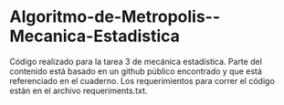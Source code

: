 # Algoritmo-de-Metropolis--Mecanica-Estadistica
Código realizado para la tarea 3 de mecánica estadística. Parte del contenido está basado en un github público encontrado y que está referenciado en el cuaderno. Los requerimientos para correr el código están en el archivo requeriments.txt. 
